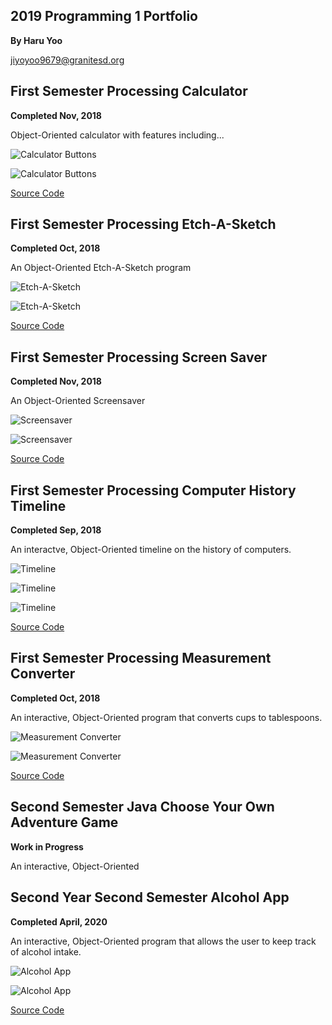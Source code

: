 ## 2019 Programming 1 Portfolio
**By Haru Yoo**

jiyoyoo9679@granitesd.org


## First Semester Processing Calculator
**Completed Nov, 2018**

Object-Oriented calculator with features including...

![Calculator Buttons](https://github.com/hyy9679/Programming-Portfolio-2019/blob/master/Images/CalcScreenshot1.png?raw=true)

![Calculator Buttons](https://github.com/hyy9679/Programming-Portfolio-2019/blob/master/Images/CalcScreenshot.jpg?raw=true)

[Source Code](https://github.com/hyy9679/Programming-Portfolio-2019/blob/master/Code/calc.zip)


## First Semester Processing Etch-A-Sketch
**Completed Oct, 2018**

An Object-Oriented Etch-A-Sketch program

![Etch-A-Sketch](https://github.com/hyy9679/Programming-Portfolio-2019/blob/master/Images/line-000243.png?raw=true)

![Etch-A-Sketch](https://github.com/hyy9679/Programming-Portfolio-2019/blob/master/Images/line-007863.png?raw=true)

[Source Code](https://github.com/hyy9679/Programming-Portfolio-2019/blob/master/Code/Etch_A_Sketch.pde.zip)

## First Semester Processing Screen Saver
**Completed Nov, 2018**

An Object-Oriented Screensaver

![Screensaver](https://github.com/hyy9679/Programming-Portfolio-2019/blob/master/Images/Screensaver1.png?raw=true)

![Screensaver](https://github.com/hyy9679/Programming-Portfolio-2019/blob/master/Images/Screensaver.png?raw=true)

[Source Code](https://github.com/hyy9679/Programming-Portfolio-2019/blob/master/Code/screenSaver.zip)


## First Semester Processing Computer History Timeline
**Completed Sep, 2018**

An interactve, Object-Oriented timeline on the history of computers.

![Timeline](https://github.com/hyy9679/Programming-Portfolio-2019/blob/master/Images/Timeline1.png?raw=true)

![Timeline](https://github.com/hyy9679/Programming-Portfolio-2019/blob/master/Images/Timeline2.png?raw=true)

![Timeline](https://github.com/hyy9679/Programming-Portfolio-2019/blob/master/Images/Timeline3.png?raw=true)

[Source Code](https://github.com/hyy9679/Programming-Portfolio-2019/blob/master/Code/Timeline.pde.zip)


## First Semester Processing Measurement Converter
**Completed Oct, 2018**

An interactive, Object-Oriented program that converts cups to tablespoons.

![Measurement Converter](https://github.com/hyy9679/Programming-Portfolio-2019/blob/master/Images/MeasConverter1.png?raw=true)

![Measurement Converter](https://github.com/hyy9679/Programming-Portfolio-2019/blob/master/Images/MeasConverter2.png?raw=true)

[Source Code](https://github.com/hyy9679/Programming-Portfolio-2019/blob/master/Code/measConverterFinal.zip)


## Second Semester Java Choose Your Own Adventure Game
**Work in Progress**

An interactive, Object-Oriented 


## Second Year Second Semester Alcohol App
**Completed April, 2020**

An interactive, Object-Oriented program that allows the user to  keep track of alcohol intake.

![Alcohol App](https://github.com/hyy9679/Programming-Portfolio-2019/blob/master/Images/AlcoholApp1.png)

![Alcohol App](https://github.com/hyy9679/Programming-Portfolio-2019/blob/master/Images/AlcoholApp2.png)

[Source Code](https://github.com/hyy9679/Programming-Portfolio-2019/blob/master/Code/AlcoholApp.zip)
